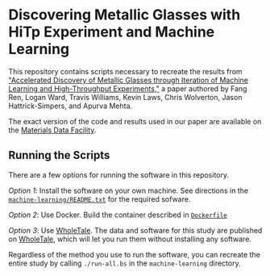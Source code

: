 # Discovering Metallic Glasses with HiTp Experiment and Machine Learning
This repository contains scripts necessary to recreate the results from ["Accelerated Discovery of Metallic Glasses through Iteration of Machine Learning and High-Throughput Experiments,"](http://advances.sciencemag.org/content/4/4/eaaq1566) a paper authored by Fang Ren, Logan Ward, Travis Williams, Kevin Laws, Chris Wolverton, Jason Hattrick-Simpers, and Apurva Mehta. 

The exact version of the code and results used in our paper are available on the [Materials Data Facility](http://dx.doi.org/doi:10.18126/M2B06M).

## Running the Scripts

There are a few options for running the software in this repository.

*Option 1*: Install the software on your own machine. See directions in the [`machine-learning/README.txt`](machine-learning) for the required sofware.

*Option 2*: Use Docker. Build the container described in [`Dockerfile`](./Dockerfile)

*Option 3*: Use [WholeTale](https://dashboard.wholetale.org/tale/view/5ad4eb52f4b80b00018d92e1). The data and software for this study are published on [WholeTale](http://wholetale.org/), which will let you run them without installing any software.

Regardless of the method you use to run the software, you can recreate the entire study by calling `./run-all.bs` in the `machine-learning` directory.

